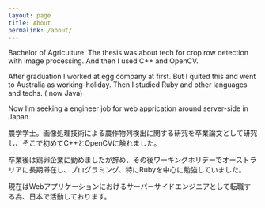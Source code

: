 ```yaml
---
layout: page
title: About
permalink: /about/
---
```


Bachelor of Agriculture. The thesis was about tech for crop row detection with image processing. And then I used C++ and OpenCV.

After graduation I worked at egg company at first. But I quited this and went to Australia as working-holiday. Then I studied Ruby and other languages and techs. ( now Java)

Now I’m seeking a engineer job for web apprication around server-side in Japan.

農学学士。画像処理技術による農作物列検出に関する研究を卒業論文として研究し、そこで初めてC++とOpenCVに触れました。

卒業後は鶏卵企業に勤めましたが辞め、その後ワーキングホリデーでオーストラリアに長期滞在し、プログラミング、特にRubyを中心に勉強していました。

現在はWebアプリケーションにおけるサーバーサイドエンジニアとして転職する為、日本で活動しております。

